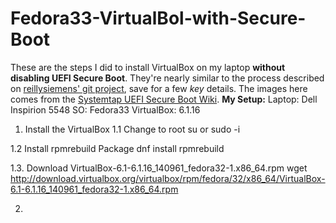 # Fedora33-VirtualBol-with-Secure-Boot

These are the steps I did to install VirtualBox on my laptop **without disabling UEFI Secure Boot**. They're nearly similar to the process described
on [reillysiemens' git project][reillysiemensgitproject], save for a few _key_ details. The images here
comes from the [Systemtap UEFI Secure Boot Wiki][systemtap].
**My Setup:**
Laptop: Dell Inspirion 5548
SO: Fedora33
VirtualBox: 6.1.16

1. Install the VirtualBox
1.1 Change to root
su or sudo -i

1.2 Install rpmrebuild Package
dnf install rpmrebuild

1.3. Download VirtualBox-6.1-6.1.16_140961_fedora32-1.x86_64.rpm
wget http://download.virtualbox.org/virtualbox/rpm/fedora/32/x86_64/VirtualBox-6.1-6.1.16_140961_fedora32-1.x86_64.rpm

2. 


[reillysiemensgitproject]: https://gist.github.com/reillysiemens/ac6bea1e6c7684d62f544bd79b2182a4
[systemtap]: https://sourceware.org/systemtap/wiki/SecureBoot

